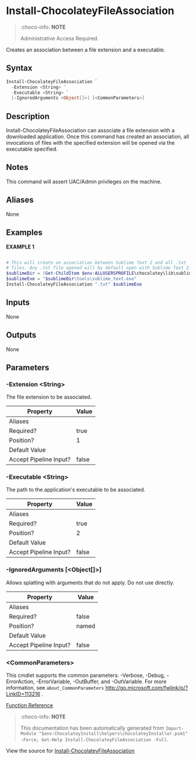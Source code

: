 ﻿---
Order: 210
xref: install-chocolateyfileassociation
Title: Install-ChocolateyFileAssociation
Description: Information on Install-ChocolateyFileAssociation function
RedirectFrom:
  - docs/helpers-install-chocolatey-file-association
  - docs/helpersinstallchocolateyfileassociation
---

# Install-ChocolateyFileAssociation

<!-- This documentation is automatically generated from https://github.com/chocolatey/choco/blob/master/src/chocolatey.resources/helpers/functions/Install-ChocolateyFileAssociation.ps1 using https://github.com/chocolatey/choco/blob/master/GenerateDocs.ps1. Contributions are welcome at the original location(s). -->

> :choco-info: **NOTE**
>
> Administrative Access Required.

Creates an association between a file extension and a executable.

## Syntax

~~~powershell
Install-ChocolateyFileAssociation `
  -Extension <String> `
  -Executable <String> `
  [-IgnoredArguments <Object[]>] [<CommonParameters>]
~~~

## Description

Install-ChocolateyFileAssociation can associate a file extension
with a downloaded application. Once this command has created an
association, all invocations of files with the specified extension
will be opened via the executable specified.

## Notes

This command will assert UAC/Admin privileges on the machine.

## Aliases

None

## Examples

 **EXAMPLE 1**

~~~powershell

# This will create an association between Sublime Text 2 and all .txt
# files. Any .txt file opened will by default open with Sublime Text 2.
$sublimeDir = (Get-ChildItem $env:ALLUSERSPROFILE\chocolatey\lib\sublimetext* | select $_.last)
$sublimeExe = "$sublimeDir\tools\sublime_text.exe"
Install-ChocolateyFileAssociation ".txt" $sublimeExe
~~~ 

## Inputs

None

## Outputs

None

## Parameters

###  -Extension &lt;String&gt;
The file extension to be associated.

Property               | Value
---------------------- | -----
Aliases                | 
Required?              | true
Position?              | 1
Default Value          | 
Accept Pipeline Input? | false
 
###  -Executable &lt;String&gt;
The path to the application's executable to be associated.

Property               | Value
---------------------- | -----
Aliases                | 
Required?              | true
Position?              | 2
Default Value          | 
Accept Pipeline Input? | false
 
###  -IgnoredArguments [&lt;Object[]&gt;]
Allows splatting with arguments that do not apply. Do not use directly.

Property               | Value
---------------------- | -----
Aliases                | 
Required?              | false
Position?              | named
Default Value          | 
Accept Pipeline Input? | false
 
### &lt;CommonParameters&gt;

This cmdlet supports the common parameters: -Verbose, -Debug, -ErrorAction, -ErrorVariable, -OutBuffer, and -OutVariable. For more information, see `about_CommonParameters` http://go.microsoft.com/fwlink/p/?LinkID=113216 .



[Function Reference](xref:powershell-reference)

> :choco-info: **NOTE**
>
> This documentation has been automatically generated from `Import-Module "$env:ChocolateyInstall\helpers\chocolateyInstaller.psm1" -Force; Get-Help Install-ChocolateyFileAssociation -Full`.

View the source for [Install-ChocolateyFileAssociation](https://github.com/chocolatey/choco/blob/master/src/chocolatey.resources/helpers/functions/Install-ChocolateyFileAssociation.ps1)
